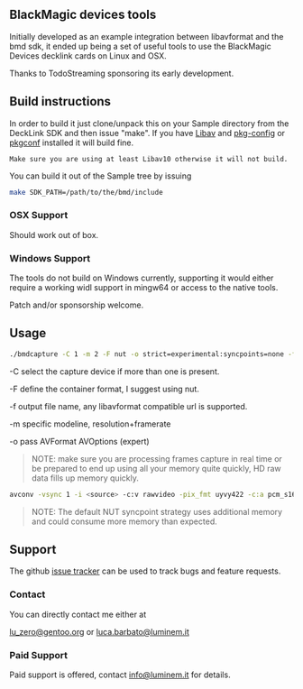 ## BlackMagic devices tools

Initially developed as an example integration between libavformat and the
bmd sdk, it ended up being a set of useful tools to use the BlackMagic Devices
decklink cards on Linux and OSX.

Thanks to TodoStreaming sponsoring its early development.

## Build instructions

In order to build it just clone/unpack this on your Sample directory from the
DeckLink SDK and then issue "make". If you have [Libav][1] and [pkg-config][2] or
[pkgconf][3] installed it will build fine.

    Make sure you are using at least Libav10 otherwise it will not build.

You can build it out of the Sample tree by issuing

```sh
make SDK_PATH=/path/to/the/bmd/include
```

### OSX Support

Should work out of box.

### Windows Support

The tools do not build on Windows currently, supporting it would either
require a working widl support in mingw64 or access to the native tools.

Patch and/or sponsorship welcome.

## Usage

```sh
./bmdcapture -C 1 -m 2 -F nut -o strict=experimental:syncpoints=none -f pipe:1 | avconv -y -i - <your options here>
```

-C select the capture device if more than one is present.

-F define the container format, I suggest using nut.

-f output file name, any libavformat compatible url is supported.

-m specific modeline, resolution+framerate

-o pass AVFormat AVOptions (expert)

> NOTE: make sure you are processing frames capture in real time or be
prepared to end up using all your memory quite quickly, HD raw data
fills up memory quickly.

```sh
avconv -vsync 1 -i <source> -c:v rawvideo -pix_fmt uyvy422 -c:a pcm_s16le -ar 48000 -f nut -f_strict experimental -syncpoints none - | ./bmdplay -f pipe:0
```

> NOTE: The default NUT syncpoint strategy uses additional memory and could
consume more memory than expected.


## Support

The github [issue tracker](https://github.com/lu-zero/bmdtools/issues) can
be used to track bugs and feature requests.

### Contact

You can directly contact me either at

lu_zero@gentoo.org or luca.barbato@luminem.it

### Paid Support

Paid support is offered, contact info@luminem.it for details.

[1]: http://libav.org
[2]: http://www.freedesktop.org/wiki/Software/pkg-config/
[3]: https://github.com/pkgconf/pkgconf
